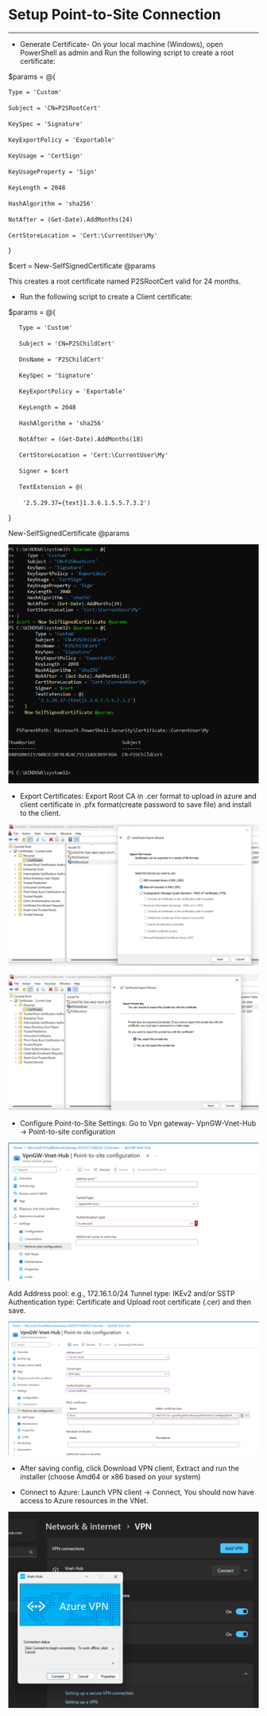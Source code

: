 # Setup Point-to-Site Connection
------------------------------------------------------

- Generate Certificate- On your local machine (Windows), open PowerShell as admin and Run the following script to create a root certificate: 

$params = @{

    Type = 'Custom'

    Subject = 'CN=P2SRootCert'

    KeySpec = 'Signature'

    KeyExportPolicy = 'Exportable'

    KeyUsage = 'CertSign'

    KeyUsageProperty = 'Sign'

    KeyLength = 2048

    HashAlgorithm = 'sha256'

    NotAfter = (Get-Date).AddMonths(24)

    CertStoreLocation = 'Cert:\CurrentUser\My'

}

$cert = New-SelfSignedCertificate @params



This creates a root certificate named P2SRootCert valid for 24 months.

- Run the following script to create a Client certificate:

$params = @{

       Type = 'Custom'

       Subject = 'CN=P2SChildCert'

       DnsName = 'P2SChildCert'

       KeySpec = 'Signature'

       KeyExportPolicy = 'Exportable'

       KeyLength = 2048

       HashAlgorithm = 'sha256'

       NotAfter = (Get-Date).AddMonths(18)

       CertStoreLocation = 'Cert:\CurrentUser\My'

       Signer = $cert

       TextExtension = @(

        '2.5.29.37={text}1.3.6.1.5.5.7.3.2')

   }

   New-SelfSignedCertificate @params


![PS](Screenshots/imgx1.png)


- Export Certificates: Export Root CA in .cer format to upload in azure and client certificate in .pfx format(create password to save file) and install to the client.

![PS](Screenshots/imgx2.png)


![PS](Screenshots/imgx3.png)


- Configure Point-to-Site Settings: Go to Vpn gateway- VpnGW-Vnet-Hub → Point-to-site configuration

![PS](Screenshots/imgx4.png)


Add Address pool: e.g., 172.16.1.0/24 Tunnel type: IKEv2 and/or SSTP Authentication type: Certificate and Upload root certificate (.cer) and then save.

![PS](Screenshots/imgx5.png)


- After saving config, click Download VPN client, Extract and run the installer (choose Amd64 or x86 based on your system)

- Connect to Azure: Launch VPN client → Connect, You should now have access to Azure resources in the VNet.

![PS](Screenshots/imgx6.png)

